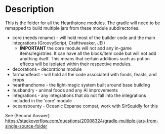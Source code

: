 # Description

This is the folder for all the Hearthstone modules. The gradle will need to be remapped to build multiple jars from
these module subdirectories.

- core (needs rename) - will hold most of the builder code and the main integrations (GroovyScript, Crafttweaker, JEI)
    - **IMPORTANT** the core module will not add any in-game items/registries. It can have all the block/item code but
      will not add anything itself. This means that certain additions such as potion effects will be isolated within
      their respective modules.
- decorations - decorations module
- farmandfeast - will hold all the code associated with foods, feasts, and crops
- hearthandhome - the light-magic system built around base building
- husbandry - animal foods and any AI improvements
- integrations - any integrations that do not fall into the integrations included in the 'core' module
- oceansbounty - Oceanic Expanse compat, work with SirSquidly for this

See (Second Answer) https://stackoverflow.com/questions/20008324/gradle-multiple-jars-from-single-source-folder
